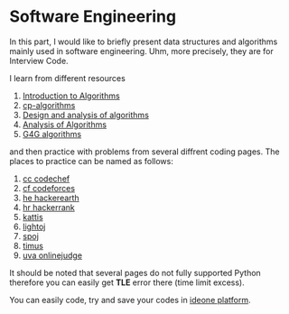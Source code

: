 # Software Engineering

In this part, I would like to briefly present data structures and algorithms mainly used in software engineering. Uhm, more precisely, they are for Interview Code.

I learn from different resources

1. [Introduction to Algorithms](https://mitpress.mit.edu/books/introduction-algorithms-third-edition)
2. [cp-algorithms](https://cp-algorithms.com/)
3. [Design and analysis of algorithms](http://www.personal.kent.edu/~rmuhamma/Algorithms/algorithm.html)
4. [Analysis of Algorithms](http://www8.cs.umu.se/kurser/TDBAfl/VT06/algorithms/LEC/LECTURES/ALL.HTM)
5. [G4G algorithms](https://www.geeksforgeeks.org/greedy-algorithms/)

and then practice with problems from several diffrent coding pages. The places to practice can be named as follows:

1. [cc codechef](https://www.codechef.com/)
2. [cf codeforces](https://codeforces.com/)
3. [he hackerearth](https://www.hackerearth.com/challenges/)
4. [hr hackerrank](https://www.hackerrank.com/)
5. [kattis](https://open.kattis.com/)
1. [lightoj](http://lightoj.com/index.php)
6. [spoj](https://www.spoj.com/)
7. [timus](http://acm.timus.ru/)
8. [uva onlinejudge](https://onlinejudge.org/index.php)

It should be noted that several pages do not fully supported Python therefore you can easily get **TLE** error there \(time limit excess\).

You can easily code, try and save your codes in [ideone platform](https://ideone.com/).

